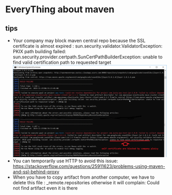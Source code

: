 # EveryThing about maven

## tips
+ Your company may block maven central repo because the SSL certificate is almost expired :
    sun.security.validator.ValidatorException: 
	PKIX path building failed: 
	sun.security.provider.certpath.SunCertPathBuilderException: 
	unable to find valid certification path to requested target
    <img src="blockedMvenDownload.png">	
+ You can temporarily use HTTP to avoid this issue:	
https://stackoverflow.com/questions/25911623/problems-using-maven-and-ssl-behind-proxy
+ When you have to copy artifact from another computer, we have to delete this file :
    _remote.repositories
	otherwise it will complain: Could not find artifact even it is there


	